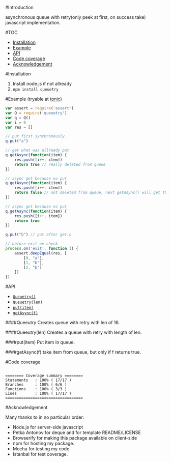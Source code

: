 #Introduction

asynchronous queue with retry(only peek at first, on success take) javascript implementation.

#TOC

- [Installation](#installation)
- [Example](#example)
- [API](#api)
- [Code coverage](#code-coverage)
- [Acknowledgement](#acknowledgement)

#Installation

1. Install node.js if not allready
2. `npm install queuetry`

#Example (tryable at [tonic](https://tonicdev.com/npm/queuetry))

```javascript
var assert = require('assert')
var Q = require('queuetry')
var q = Q()
var i = 0
var res = []

// put first synchronously.
q.put("a")

// get what was allready put
q.getAsync(function(item) {
    res.push([i++, item])
    return true // really deleted from queue
})

// async get because no put
q.getAsync(function(item) {
    res.push([i++, item])
    return false // not deleted from queue, next getAsync() will get this message
})

// async get because no put
q.getAsync(function(item) {
    res.push([i++, item])
    return true
})

q.put("b") // put after get.o

// before exit we check
process.on('exit', function () {
    assert.deepEqual(res, [
        [0, "a"],
        [1, "b"],
        [2, "b"]
    ])
})
```

#API
- [`Queuetry()`](#queutry)
- [`Queuetry(len)`](#queuetrylen)
- [`put(item)`](#putitem)
- [`getAsync(f)`](#getasyncf)

####Queeutry
Creates queue with retry with len of 16.

####Queeutry(len)
Creates a queue with retry with length of len.

####put(item)
Put item in queue.

####getAsync(f)
take item from queue, but only if f returns true.

#Code coverage

```

======== Coverage summary ========
Statements   : 100% ( 17/17 )
Branches     : 100% ( 6/6 )
Functions    : 100% ( 3/3 )
Lines        : 100% ( 17/17 )
==================================
```

#Acknowledgement

Many thanks to in no particular order:

- Node.js for server-side javascript
- Petka Antonov for deque and for template README/LICENSE
- Browserify for making this package available on client-side
- npm for hosting my package.
- Mocha for testing my code.
- Istanbal for test coverage.
